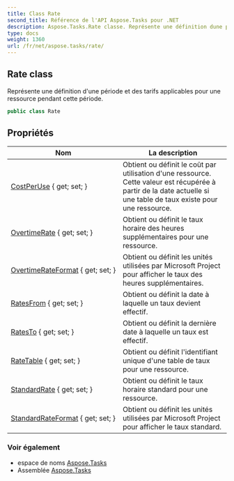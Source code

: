 ```yaml
---
title: Class Rate
second_title: Référence de l'API Aspose.Tasks pour .NET
description: Aspose.Tasks.Rate classe. Représente une définition dune période et des tarifs applicables pour une ressource pendant cette période.
type: docs
weight: 1360
url: /fr/net/aspose.tasks/rate/
---
```

## Rate class

Représente une définition d'une période et des tarifs applicables pour une ressource pendant cette période.

```csharp
public class Rate
```

## Propriétés

| Nom | La description |
| --- | --- |
| [CostPerUse](../../aspose.tasks/rate/costperuse/) { get; set; } | Obtient ou définit le coût par utilisation d'une ressource. Cette valeur est récupérée à partir de la date actuelle si une table de taux existe pour une ressource. |
| [OvertimeRate](../../aspose.tasks/rate/overtimerate/) { get; set; } | Obtient ou définit le taux horaire des heures supplémentaires pour une ressource. |
| [OvertimeRateFormat](../../aspose.tasks/rate/overtimerateformat/) { get; set; } | Obtient ou définit les unités utilisées par Microsoft Project pour afficher le taux des heures supplémentaires. |
| [RatesFrom](../../aspose.tasks/rate/ratesfrom/) { get; set; } | Obtient ou définit la date à laquelle un taux devient effectif. |
| [RatesTo](../../aspose.tasks/rate/ratesto/) { get; set; } | Obtient ou définit la dernière date à laquelle un taux est effectif. |
| [RateTable](../../aspose.tasks/rate/ratetable/) { get; set; } | Obtient ou définit l'identifiant unique d'une table de taux pour une ressource. |
| [StandardRate](../../aspose.tasks/rate/standardrate/) { get; set; } | Obtient ou définit le taux horaire standard pour une ressource. |
| [StandardRateFormat](../../aspose.tasks/rate/standardrateformat/) { get; set; } | Obtient ou définit les unités utilisées par Microsoft Project pour afficher le taux standard. |

### Voir également

* espace de noms [Aspose.Tasks](../../aspose.tasks/)
* Assemblée [Aspose.Tasks](../../)


